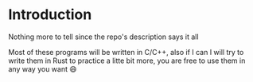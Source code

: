 # Introduction

Nothing more to tell since the repo's description says it all

Most of these programs will be written in C/C++, also if I can I will try
to write them in Rust to practice a litte bit more, you are free to use them
in any way you want :smile:

